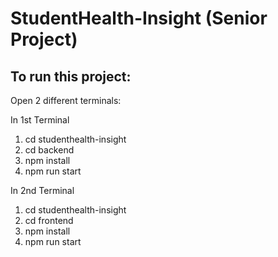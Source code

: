 # StudentHealth-Insight (Senior Project)

## To run this project:
Open 2 different terminals:


In 1st Terminal
1. cd studenthealth-insight
2. cd backend 
3. npm install
4. npm run start


In 2nd Terminal
1. cd studenthealth-insight
2. cd frontend 
3. npm install
4. npm run start
